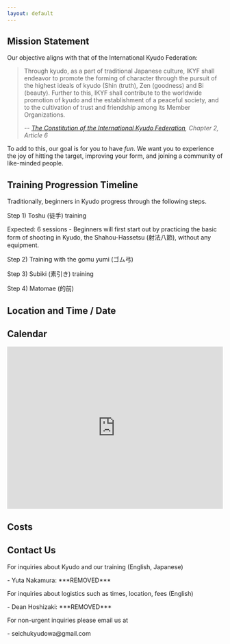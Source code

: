```yaml
---
layout: default
---
```


## Mission Statement

Our objective aligns with that of the International Kyudo Federation:

> Through kyudo, as a part of traditional Japanese culture, IKYF shall endeavor to promote the
> forming of character through the pursuit of the highest ideals of kyudo (Shin (truth), Zen (goodness) and
> Bi (beauty). Further to this, IKYF shall contribute to the worldwide promotion of kyudo and the
> establishment of a peaceful society, and to the cultivation of trust and friendship among its Member
> Organizations.
>
> -- <cite>[The Constitution of the International Kyudo Federation](https://www.ikyf.org/pdf/constitution_201506.pdf), Chapter 2, Article 6</cite>

To add to this, our goal is for you to have *fun*. We want you to experience the joy of hitting the target, improving your form, and joining a community of like-minded people.

## Training Progression Timeline

Traditionally, beginners in Kyudo progress through the following steps.

<dl><dt>Step 1) Toshu (徒手) training</dt></dl>
Expected: 6 sessions
- Beginners will first start out by practicing the basic form of shooting in Kyudo, the Shahou-Hassetsu (射法八節), without any equipment.
<dl><dt>Step 2) Training with the gomu yumi (ゴム弓)</dt></dl>
<dl><dt>Step 3) Subiki (素引き) training</dt></dl>
<dl><dt>Step 4) Matomae (的前)</dt></dl>


## Location and Time / Date

## Calendar
<style>
  .responsiveCal {
    position: relative; padding-bottom: 75%; height: 0; overflow: hidden;
  }

  .responsiveCal iframe {
    position: absolute; top:0; left: 0; width: 100%; height: 100%;
  }

  @media all and (min-width: 768px) {
      .deskContent {display:block;}
      .phoneContent {display:none;}
  }

  @media all and (max-width: 767px) {
      .deskContent {display:none;}
      .phoneContent {display:block;}
  }
</style>
<div class="responsiveCal">
  <iframe src="https://calendar.google.com/calendar/embed?src=b68d2b8ece471f9300ceee46c4501d8697df36831335dbe20c5f3d9c6a8a7b67%40group.calendar.google.com&ctz=America%2FLos_Angeles" style="border: 0" width="800" height="600" frameborder="0" scrolling="no"></iframe>
</div>

## Costs

## Contact Us
<dl><dt>For inquiries about Kyudo and our training (English, Japanese)</dt></dl>
- Yuta Nakamura: ***REMOVED***

<dl><dt>For inquiries about logistics such as times, location, fees (English)</dt></dl>
- Dean Hoshizaki: ***REMOVED***

<dl><dt>For non-urgent inquiries please email us at</dt></dl>
- seichukyudowa@gmail.com
